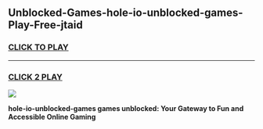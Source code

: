 
## Unblocked-Games-hole-io-unblocked-games-Play-Free-jtaid
<h3>
<a href="https://premium76.site?title=hole-io-unblocked-games&ref=18A1">CLICK TO PLAY</a></h3>
<hr>

<h3>
<a href="https://premium76.site?title=hole-io-unblocked-games&ref=18A1">CLICK 2 PLAY</a>
  
</h3>

<a href="https://premium76.site?title=hole-io-unblocked-games&ref=18A1"><img src="https://clearcache.store/games.png"></a>


**hole-io-unblocked-games games unblocked: Your Gateway to Fun and Accessible Online Gaming**
